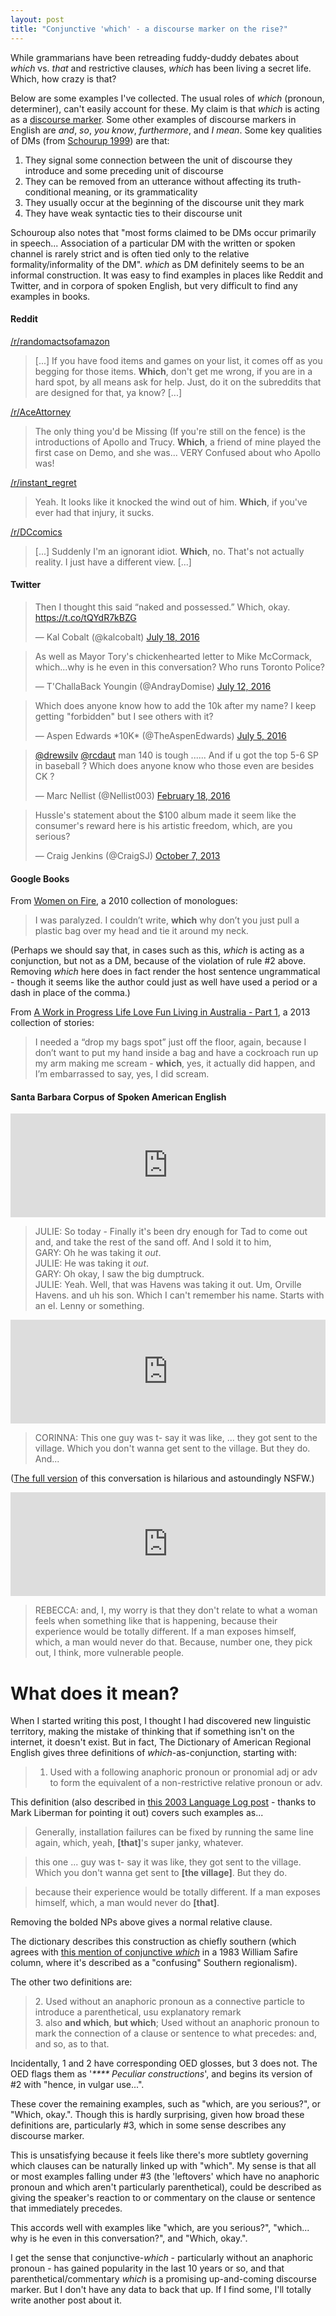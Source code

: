 ```yaml
---
layout: post
title: "Conjunctive 'which' - a discourse marker on the rise?"
---
```


While grammarians have been retreading fuddy-duddy debates about *which* vs. *that* and restrictive clauses, *which* has been living a secret life. Which, how crazy is that?

Below are some examples I've collected. The usual roles of *which* (pronoun, determiner), can't easily account for these. My claim is that *which* is acting as a [discourse marker](https://en.wikipedia.org/wiki/Discourse_marker). Some other examples of discourse markers in English are *and*, *so*, *you know*, *furthermore*, and *I mean*. Some key qualities of DMs (from [Schourup 1999](http://people.bu.edu/bfraser/Basic%20Introductory%20Readings/Schourup%20-%201999%20-%20DM%20-%20A%20Tuturial.pdf)) are that:

1. They signal some connection between the unit of discourse they introduce and some preceding unit of discourse
2. They can be removed from an utterance without affecting its truth-conditional meaning, or its grammaticality
3. They usually occur at the beginning of the discourse unit they mark
3. They have weak syntactic ties to their discourse unit

Schouroup also notes that "most forms claimed to be DMs occur primarily in speech... Association of a particular DM with the written or spoken channel is rarely strict and is often tied only to the relative formality/informality of the DM". *which* as DM definitely seems to be an informal construction. It was easy to find examples in places like Reddit and Twitter, and in corpora of spoken English, but very difficult to find any examples in books. 

#### Reddit

[/r/randomactsofamazon](https://www.reddit.com/r/randomactsofamazon/comments/36vxpb/why_no_sob_stories/crhj1lm)

> [...] If you have food items and games on your list, it comes off as you begging for those items. **Which**, don't get me wrong, if you are in a hard spot, by all means ask for help. Just, do it on the subreddits that are designed for that, ya know? [...]

[/r/AceAttorney](https://www.reddit.com/r/AceAttorney/comments/35f4ud/skip_apollo_justice/cr8wnny)

> The only thing you'd be Missing (If you're still on the fence) is the introductions of Apollo and Trucy. **Which**, a friend of mine played the first case on Demo, and she was... VERY Confused about who Apollo was!

[/r/instant_regret](https://www.reddit.com/r/instant_regret/comments/36dlr6/winning_fighter_tries_to_do_a_backflip/crit6pp)

> Yeah. It looks like it knocked the wind out of him. **Which**, if you've ever had that injury, it sucks. 

[/r/DCcomics](https://www.reddit.com/r/DCcomics/comments/35fnym/save_constantine_the_cw_expansion/cr6gg8h)

> [...] Suddenly I'm an ignorant idiot. **Which**, no. That's not actually reality. I just have a different view. [...]



#### Twitter

<blockquote class="twitter-tweet" data-lang="en"><p lang="en" dir="ltr">Then I thought this said “naked and possessed.” Which, okay. <a href="https://t.co/tQYdR7kBZG">https://t.co/tQYdR7kBZG</a></p>&mdash; Kal Cobalt (@kalcobalt) <a href="https://twitter.com/kalcobalt/status/754834753275035648">July 18, 2016</a></blockquote>
<script async src="//platform.twitter.com/widgets.js" charset="utf-8"></script>

<blockquote class="twitter-tweet" data-lang="en"><p lang="en" dir="ltr">As well as Mayor Tory&#39;s chickenhearted letter to Mike McCormack, which...why is he even in this conversation? Who runs Toronto Police?</p>&mdash; T&#39;ChallaBack Youngin (@AndrayDomise) <a href="https://twitter.com/AndrayDomise/status/752998286341054464">July 12, 2016</a></blockquote>


<blockquote class="twitter-tweet" data-lang="en"><p lang="en" dir="ltr">Which does anyone know how to add the 10k after my name? I keep getting &quot;forbidden&quot; but I see others with it?</p>&mdash; Aspen Edwards *10K* (@TheAspenEdwards) <a href="https://twitter.com/TheAspenEdwards/status/750452872396013568">July 5, 2016</a></blockquote>

<blockquote class="twitter-tweet" data-conversation="none" data-lang="en"><p lang="en" dir="ltr"><a href="https://twitter.com/drewsilv">@drewsilv</a> <a href="https://twitter.com/rcdaut">@rcdaut</a> man 140 is tough ...... And if u got the top 5-6 SP in baseball ? Which does anyone know who those even are besides CK ?</p>&mdash; Marc Nellist (@Nellist003) <a href="https://twitter.com/Nellist003/status/700384760808525824">February 18, 2016</a></blockquote>

<blockquote class="twitter-tweet" data-lang="en"><p lang="en" dir="ltr">Hussle&#39;s statement about the $100 album made it seem like the consumer&#39;s reward here is his artistic freedom, which, are you serious?</p>&mdash; Craig Jenkins (@CraigSJ) <a href="https://twitter.com/CraigSJ/status/387232261218639873">October 7, 2013</a></blockquote>

#### Google Books

From [Women on Fire](https://books.google.ca/books?id=TzRjTZC3PuQC&pg=PA36&dq=%22which+why%22&hl=en&sa=X&ved=0ahUKEwiIndfuxf3NAhXH5oMKHZk8CWw4FBDoAQhGMAg#v=onepage&q=%22which%20why%22&f=false), a 2010 collection of monologues:

> I was paralyzed. I couldn’t write, **which** why don’t you just pull a plastic bag over my head and tie it around my neck.

(Perhaps we should say that, in cases such as this, *which* is acting as a conjunction, but not as a DM, because of the violation of rule #2 above. Removing *which* here does in fact render the host sentence ungrammatical - though it seems like the author could just as well have used a period or a dash in place of the comma.)

From [A Work in Progress Life Love Fun Living in Australia - Part 1](https://books.google.ca/books?id=-luqAVct4ukC&pg=PA6&dq=%22which+yes%22&hl=en&sa=X&ved=0ahUKEwiyzOuOzv3NAhXJ1IMKHSVfChQ4ChDoAQg3MAU#v=onepage&q=%22which%20yes%22&f=false), a 2013 collection of stories:

> I needed a “drop my bags spot” just off the floor, again, because I don’t want to put my hand inside a bag and have a cockroach run up my arm making me scream - **which**, yes, it actually did happen, and I’m embarrassed to say, yes, I did scream.


#### Santa Barbara Corpus of Spoken American English

<iframe width="100%" height="166" scrolling="no" frameborder="no" src="https://w.soundcloud.com/player/?url=https%3A//api.soundcloud.com/tracks/274759303&amp;color=ff5500&amp;auto_play=false&amp;hide_related=false&amp;show_comments=true&amp;show_user=true&amp;show_reposts=false"></iframe>

> JULIE:  So today - Finally it's been dry enough for Tad to come out and, and take the rest of the sand off. And I sold it to him,  
> GARY:  Oh he was taking it *out*.  
JULIE:  He was taking it *out*.  
GARY:   Oh okay, I saw the big dumptruck.  
JULIE:  Yeah. Well, that was Havens was taking it out. Um, Orville Havens. and uh his son. Which I can't remember his name. Starts with an el. Lenny or something.  

<iframe width="100%" height="166" scrolling="no" frameborder="no" src="https://w.soundcloud.com/player/?url=https%3A//api.soundcloud.com/tracks/274760033&amp;color=ff5500&amp;auto_play=false&amp;hide_related=false&amp;show_comments=true&amp;show_user=true&amp;show_reposts=false"></iframe>

> CORINNA: This one guy was t- say it was like, ... they got sent to the village. Which you don't wanna get sent to the village. But they do. And...

([The full version](https://soundcloud.com/unicornturds/sbc045-the-village-extended-cut) of this conversation is hilarious and astoundingly NSFW.)

<iframe width="100%" height="166" scrolling="no" frameborder="no" src="https://w.soundcloud.com/player/?url=https%3A//api.soundcloud.com/tracks/274759629&amp;color=ff5500&amp;auto_play=false&amp;hide_related=false&amp;show_comments=true&amp;show_user=true&amp;show_reposts=false"></iframe>

> REBECCA: and, I,  my worry is that they don't relate to what a woman feels when something like that is happening, because their experience would be totally different. If a man exposes himself, which, a man would never do that. Because, number one, they pick out, I think, more vulnerable people.


# What does it mean?

When I started writing this post, I thought I had discovered new linguistic territory, making the mistake of thinking that if something isn't on the internet, it doesn't exist. But in fact, The Dictionary of American Regional English gives three definitions of *which*-as-conjunction, starting with:

> 1. Used with a following anaphoric pronoun or pronomial adj or adv to form the equivalent of a non-restrictive relative pronoun or adv.

This definition (also described in [this 2003 Language Log post](http://itre.cis.upenn.edu/~myl/languagelog/archives/000118.html) - thanks to Mark Liberman for pointing it out) covers such examples as...


> Generally, installation failures can be fixed by running the same line again, which, yeah, **[that]**'s super janky, whatever.   

> this one ... guy was t- say it was like,  they got sent to the village. Which you don't wanna get sent to **[the village]**. But they do.  

> because their experience would be totally different. If a man exposes himself, which, a man would never do **[that]**.

Removing the bolded NPs above gives a normal relative clause.

The dictionary describes this construction as chiefly southern (which agrees with [this mention of conjunctive *which*](https://news.google.com/newspapers?nid=1356&dat=19830123&id=jZ9PAAAAIBAJ&sjid=5gUEAAAAIBAJ&pg=6902,3729262&hl=en) in a 1983 William Safire column, where it's described as a "confusing" Southern regionalism).

The other two definitions are:

> 2\. Used without an anaphoric pronoun as a connective particle to introduce a parenthetical, usu explanatory remark  
> 3\. also **and which**, **but which**; Used without an anaphoric pronoun to mark the connection of a clause or sentence to what precedes: and, and so, as to that.

Incidentally, 1 and 2 have corresponding OED glosses, but 3 does not. The OED flags them as '*\*\*\*\* Peculiar constructions*', and begins its version of #2 with "hence, in vulgar use...".

These cover the remaining examples, such as "which, are you serious?", or "Which, okay.". Though this is hardly surprising, given how broad these definitions are, particularly #3, which in some sense describes any discourse marker.

This is unsatisfying because it feels like there's more subtlety governing which clauses can be naturally linked up with "which". My sense is that all or most examples falling under #3 (the 'leftovers' which have no anaphoric pronoun and which aren't particularly parenthetical), could be described as giving the speaker's reaction to or commentary on the clause or sentence that immediately precedes.

This accords well with examples like "which, are you serious?", "which... why is he even in this conversation?", and "Which, okay.". 

I get the sense that conjunctive-*which* - particularly without an anaphoric pronoun - has gained popularity in the last 10 years or so, and that parenthetical/commentary *which* is a promising up-and-coming discourse marker. But I don't have any data to back that up. If I find some, I'll totally write another post about it.

